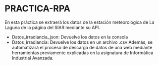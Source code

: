 # PRACTICA-RPA
En esta práctica se extraerá los datos de la estación meteorológica de La Laguna de la página del SIAR mediante su API.
- Datos_irradiancia_json: Devuelve los datos en la consola
- Datos_irradiancia: Devuelve los datos en un archivo .csv
Además, se automatizará el proceso de descarga de datos de una web mediante herramientas previamente explicadas en la asignatura de Informática Industrial Avanzada.

